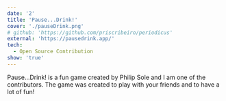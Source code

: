 ```yaml
---
date: '2'
title: 'Pause...Drink!'
cover: './pauseDrink.png'
# github: 'https://github.com/priscribeiro/periodicus'
external: 'https://pausedrink.app/'
tech:
  - Open Source Contribution
show: 'true'
---
```


Pause...Drink! is a fun game created by Philip Sole and I am one of the contributors. The game was created to play with your friends and to have a lot of fun!
